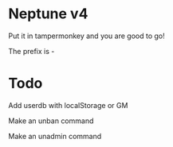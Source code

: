 # Neptune v4

Put it in tampermonkey and you are good to go!

The prefix is -

# Todo

Add userdb with localStorage or GM

Make an unban command

Make an unadmin command
